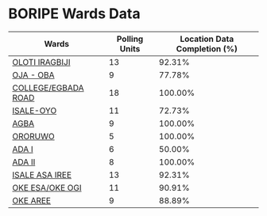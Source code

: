 
# BORIPE Wards Data

| Wards | Polling Units | Location Data Completion (%) |
| ---- | ----- | ------- |
| [OLOTI IRAGBIJI](./wards/17754-oloti-iragbiji) | 13 | 92.31% |
| [OJA - OBA](./wards/17755-oja-oba) | 9 | 77.78% |
| [COLLEGE/EGBADA ROAD](./wards/17756-college/egbada-road) | 18 | 100.00% |
| [ISALE-OYO](./wards/17757-isale-oyo) | 11 | 72.73% |
| [AGBA](./wards/17758-agba) | 9 | 100.00% |
| [ORORUWO](./wards/17759-ororuwo) | 5 | 100.00% |
| [ADA I](./wards/17760-ada-i) | 6 | 50.00% |
| [ADA II](./wards/17761-ada-ii) | 8 | 100.00% |
| [ISALE ASA IREE](./wards/17762-isale-asa-iree) | 13 | 92.31% |
| [OKE ESA/OKE OGI](./wards/17763-oke-esa/oke-ogi) | 11 | 90.91% |
| [OKE AREE](./wards/17764-oke-aree) | 9 | 88.89% |




